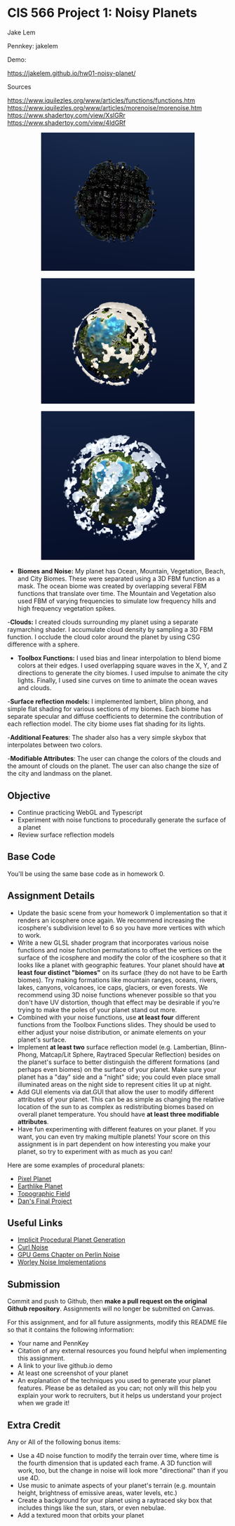 # CIS 566 Project 1: Noisy Planets
Jake Lem

Pennkey: jakelem

Demo:

https://jakelem.github.io/hw01-noisy-planet/


Sources

https://www.iquilezles.org/www/articles/functions/functions.htm
https://www.iquilezles.org/www/articles/morenoise/morenoise.htm
https://www.shadertoy.com/view/XslGRr
https://www.shadertoy.com/view/4ldGRf

<p align="center">
<img src="Images/darkPlanet.png" alt="drawing" width="350"/>
</p>
<p align= "center">

<p align="center">
<img src="Images/normalPlanet.png" alt="drawing" width="350"/>
</p>
<p align= "center">

<p align="center">
<img src="Images/cleanPlanet.png" alt="drawing" width="350"/>
</p>
<p align= "center">

- __Biomes and Noise:__ My planet has Ocean, Mountain, Vegetation, Beach, and City Biomes. These were separated using a 3D FBM function as a mask. The ocean biome was created by overlapping several FBM functions that translate over time. The Mountain and Vegetation also used FBM of varying frequencies to simulate low frequency hills and high frequency vegetation spikes. 


-__Clouds:__ I created clouds surrounding my planet using a separate raymarching shader. I accumulate cloud density by sampling a 3D FBM function. I occlude the cloud color around the planet by using CSG difference with a sphere.


- __Toolbox Functions:__ I used bias and linear interpolation to blend biome colors at their edges. I  used overlapping square waves in the X, Y, and Z directions to generate the city biomes. I used impulse to animate the city lights. Finally, I used sine curves on time to animate the ocean waves and clouds.


-__Surface reflection models:__ I implemented lambert, blinn phong, and simple flat shading for various sections of my biomes. Each biome has separate specular and diffuse coefficients to determine the contribution of each reflection model. The city biome uses flat shading for its lights.


-__Additional Features__: The shader also has a very simple skybox that interpolates between two colors.


-__Modifiable Attributes__: The user can change the colors of the clouds and the amount of clouds on the planet. The user can also change the size of the city and landmass on the planet.

## Objective
- Continue practicing WebGL and Typescript
- Experiment with noise functions to procedurally generate the surface of a planet
- Review surface reflection models

## Base Code
You'll be using the same base code as in homework 0.

## Assignment Details
- Update the basic scene from your homework 0 implementation so that it renders
an icosphere once again. We recommend increasing the icosphere's subdivision
level to 6 so you have more vertices with which to work.
- Write a new GLSL shader program that incorporates various noise functions and
noise function permutations to offset the vertices on the surface of the icosphere and modify the color of the icosphere so that it looks like a planet with geographic
features. Your planet should have __at least four distinct "biomes"__ on its surface (they do not have to be Earth biomes). Try making formations like mountain ranges, oceans, rivers, lakes, canyons, volcanoes, ice caps, glaciers, or even forests. We recommend using 3D noise functions whenever possible so that you don't have UV distortion, though that effect may be desirable if you're trying to make the poles of your planet stand out more.
- Combined with your noise functions, use __at least four__ different functions from the Toolbox Functions slides. They should be used to either adjust your noise distribution, or animate elements on your planet's surface.
- Implement __at least two__ surface reflection model (e.g. Lambertian, Blinn-Phong,
Matcap/Lit Sphere, Raytraced Specular Reflection) besides on the planet's surface to
better distinguish the different formations (and perhaps even biomes) on the
surface of your planet. Make sure your planet has a "day" side and a "night"
side; you could even place small illuminated areas on the night side to
represent cities lit up at night.
- Add GUI elements via dat.GUI that allow the user to modify different
attributes of your planet. This can be as simple as changing the relative
location of the sun to as complex as redistributing biomes based on overall
planet temperature. You should have __at least three modifiable attributes__.
- Have fun experimenting with different features on your planet. If you want,
you can even try making multiple planets! Your score on this assignment is in
part dependent on how interesting you make your planet, so try to
experiment with as much as you can!

Here are some examples of procedural planets:
- [Pixel Planet](https://deep-fold.itch.io/pixel-planet-generator)
- [Earthlike Planet](https://www.reddit.com/r/proceduralgeneration/comments/fqk56t/animation_procedural_planet_composition/)
- [Topographic Field](https://www.shadertoy.com/view/llscW7)
- [Dan's Final Project](https://vimeo.com/216265946)

## Useful Links
- [Implicit Procedural Planet Generation](https://static1.squarespace.com/static/58a1bc3c3e00be6bfe6c228c/t/58a4d25146c3c4233fb15cc2/1487196929690/ImplicitProceduralPlanetGeneration-Report.pdf)
- [Curl Noise](https://petewerner.blogspot.com/2015/02/intro-to-curl-noise.html)
- [GPU Gems Chapter on Perlin Noise](http://developer.download.nvidia.com/books/HTML/gpugems/gpugems_ch05.html)
- [Worley Noise Implementations](https://thebookofshaders.com/12/)


## Submission
Commit and push to Github, then __make a pull request on the original Github repository__. Assignments will no longer be submitted on Canvas.

For this assignment, and for all future assignments, modify this README file
so that it contains the following information:
- Your name and PennKey
- Citation of any external resources you found helpful when implementing this
assignment.
- A link to your live github.io demo
- At least one screenshot of your planet
- An explanation of the techniques you used to generate your planet features.
Please be as detailed as you can; not only will this help you explain your work
to recruiters, but it helps us understand your project when we grade it!

## Extra Credit
Any or All of the following bonus items:
- Use a 4D noise function to modify the terrain over time, where time is the
fourth dimension that is updated each frame. A 3D function will work, too, but
the change in noise will look more "directional" than if you use 4D.
- Use music to animate aspects of your planet's terrain (e.g. mountain height,
  brightness of emissive areas, water levels, etc.)
- Create a background for your planet using a raytraced sky box that includes
things like the sun, stars, or even nebulae.
- Add a textured moon that orbits your planet
